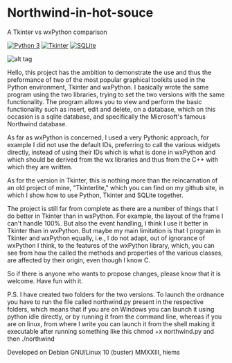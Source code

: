 # Northwind-in-hot-souce

A Tkinter vs wxPython comparison

[![Python 3](https://img.shields.io/badge/python-3%20-blue.svg)](https://www.python.org/downloads/)
[![Tkinter](https://img.shields.io/badge/Tkinter%20-green.svg)](https://docs.python.org/3/library/tk.html)
[![SQLite](https://img.shields.io/badge/sqlite-%2307405e.svg)](https://www.sqlite.org/index.html)


![alt tag](https://user-images.githubusercontent.com/5463566/216831264-fc650f4c-b847-432c-a9d0-56d4feb2e79c.png)

Hello, this project has the ambition to demonstrate the use and 
thus the preformance of two of the most popular graphical toolkits
used in the Python environment, Tkinter and wxPython.
I basically wrote the same program using the two libraries,
trying to set the two versions with the same functionality.
The program allows you to view and perform the basic functionality
such as insert, edit and delete, on a database,
which on this occasion is a sqlite database, and specifically the 
Microsoft's famous Northwind database.

As far as wxPython is concerned, I used a very Pythonic approach,
for example I did not use the default IDs, preferring to call
the various widgets directly, instead of using their IDs which is what
is done in wxPython and which should be derived from the wx libraries and thus 
from the C++ with which they are written.

As for the version in Tkinter, this is nothing more than
the reincarnation of an old project of mine, "Tkinterlite," which you can find
on my github site, in which I show how to use Python, Tkinter and SQLite
together.

The project is still far from complete as there are
a number of things that I do better in Tkinter than in wxPython.
For example, the layout of the frame I can't handle 100%.
But also the event handling, I think I use it better in Tkinter
than in wxPython.
But maybe my main limitation is that I program in Tkinter and wxPython
equally, i.e., I do not adapt, out of ignorance of wxPython I think, 
to the features of the wxPython library, which, you can see from how the
called the methods and properties of the various classes, are affected by their
origin, even though I know C.

So if there is anyone who wants to propose changes, please know
that it is welcome.
Have fun with it.

P.S.
I have created two folders for the two versions.
To launch the ordnance you have to run the file called
northwind.py present in the respective folders, which means that if 
you are on Windows you can launch it using python idle directly,
or by running it from the command line, whereas if you are on linux, 
from where I write you can launch it from the shell making it executable 
after running something like this
chmod +x northwind.py
and then
./northwind

Developed on Debian GNU/Linux 10 (buster) MMXXIII, hiems
